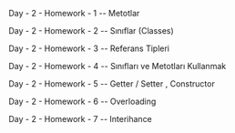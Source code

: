 Day - 2 - Homework - 1 -- Metotlar

Day - 2 - Homework - 2 -- Sınıflar (Classes)

Day - 2 - Homework - 3 -- Referans Tipleri

Day - 2 - Homework - 4 -- Sınıfları ve Metotları Kullanmak

Day - 2 - Homework - 5 -- Getter / Setter , Constructor

Day - 2 - Homework - 6 -- Overloading

Day - 2 - Homework - 7 -- Interihance
